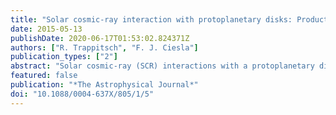 ```yaml
---
title: "Solar cosmic-ray interaction with protoplanetary disks: Production of short-lived radionuclides and amorphization of crystalline material"
date: 2015-05-13
publishDate: 2020-06-17T01:53:02.824371Z
authors: ["R. Trappitsch", "F. J. Ciesla"]
publication_types: ["2"]
abstract: "Solar cosmic-ray (SCR) interactions with a protoplanetary disk have been invoked to explain several observations of primitive planetary materials. In our own Solar System, the presence of short-lived radionuclides (SLRs) in the oldest materials has been attributed to spallation reactions induced in phases that were irradiated by energetic particles in the solar nebula. Furthermore, observations of other protoplanetary disks show a mixture of crystalline and amorphous grains, though no correlation between grain crystallinity and disk or stellar properties have been identified. As most models for the origin of crystalline grains would predict such correlations, it was suggested that amorphization by stellar cosmic-rays may be masking or erasing such correlations. Here we quantitatively investigate these possibilities by modeling the interaction of energetic particles emitted by a young star with the surrounding protoplanetary disk. We do this by tracing the energy evolution of SCRs emitted from the young star through the disk and model the amount of time that dust grains would spend in regions where they would be exposed to these particles. We find that this irradiation scenario cannot explain the total SLR content of the solar nebula; however, this scenario could play a role in the amorphization of crystalline material at different locations or epochs of the disk over the course of its evolution."
featured: false
publication: "*The Astrophysical Journal*"
doi: "10.1088/0004-637X/805/1/5"
---
```


